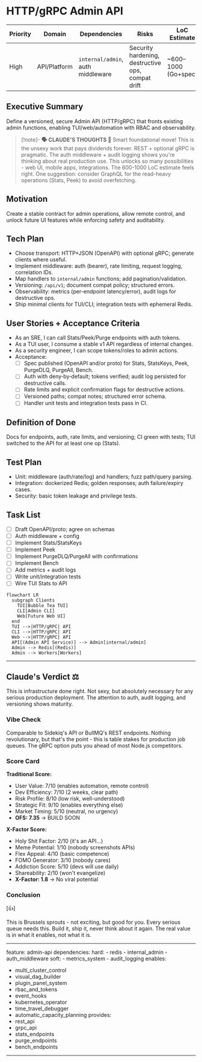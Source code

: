 # HTTP/gRPC Admin API

| Priority | Domain | Dependencies | Risks | LoC Estimate | Complexity | Effort | Impact |
| --- | --- | --- | --- | --- | --- | --- | --- |
| High | API/Platform | `internal/admin`, auth middleware | Security hardening, destructive ops, compat drift | ~600–1000 (Go+spec) | Med‑High (per‑req O(1); Stats O(k)) | 8 (Fib) | High |

## Executive Summary
Define a versioned, secure Admin API (HTTP/gRPC) that fronts existing admin functions, enabling TUI/web/automation with RBAC and observability.

> [!note]- **🗣️ CLAUDE'S THOUGHTS 💭**
> Smart foundational move! This is the unsexy work that pays dividends forever. REST + optional gRPC is pragmatic. The auth middleware + audit logging shows you're thinking about real production use. This unlocks so many possibilities - web UI, mobile apps, integrations. The 600-1000 LoC estimate feels right. One suggestion: consider GraphQL for the read-heavy operations (Stats, Peek) to avoid overfetching.

## Motivation
Create a stable contract for admin operations, allow remote control, and unlock future UI features while enforcing safety and auditability.

## Tech Plan
- Choose transport: HTTP+JSON (OpenAPI) with optional gRPC; generate clients where useful.
- Implement middleware: auth (bearer), rate limiting, request logging, correlation IDs.
- Map handlers to `internal/admin` functions; add pagination/validation.
- Versioning: `/api/v1`; document compat policy; structured errors.
- Observability: metrics (per-endpoint latency/error), audit logs for destructive ops.
- Ship minimal clients for TUI/CLI; integration tests with ephemeral Redis.

## User Stories + Acceptance Criteria
- As an SRE, I can call Stats/Peek/Purge endpoints with auth tokens.
- As a TUI user, I consume a stable v1 API regardless of internal changes.
- As a security engineer, I can scope tokens/roles to admin actions.
- Acceptance:
  - [ ] Spec published (OpenAPI and/or proto) for Stats, StatsKeys, Peek, PurgeDLQ, PurgeAll, Bench.
  - [ ] Auth with deny‑by‑default; tokens verified; audit log persisted for destructive calls.
  - [ ] Rate limits and explicit confirmation flags for destructive actions.
  - [ ] Versioned paths; compat notes; structured error schema.
  - [ ] Handler unit tests and integration tests pass in CI.

## Definition of Done
Docs for endpoints, auth, rate limits, and versioning; CI green with tests; TUI switched to the API for at least one op (Stats).

## Test Plan
- Unit: middleware (auth/rate/log) and handlers; fuzz path/query parsing.
- Integration: dockerized Redis; golden responses; auth failure/expiry cases.
- Security: basic token leakage and privilege tests.

## Task List
- [ ] Draft OpenAPI/proto; agree on schemas
- [ ] Auth middleware + config
- [ ] Implement Stats/StatsKeys
- [ ] Implement Peek
- [ ] Implement PurgeDLQ/PurgeAll with confirmations
- [ ] Implement Bench
- [ ] Add metrics + audit logs
- [ ] Write unit/integration tests
- [ ] Wire TUI Stats to API

```mermaid
flowchart LR
  subgraph Clients
    TUI[Bubble Tea TUI]
    CLI[Admin CLI]
    Web[Future Web UI]
  end
  TUI -->|HTTP/gRPC| API
  CLI -->|HTTP/gRPC| API
  Web -->|HTTP/gRPC| API
  API[(Admin API Service)] --> Admin[internal/admin]
  Admin --> Redis[(Redis)]
  Admin --> Workers[Workers]
```

---

## Claude's Verdict ⚖️

This is infrastructure done right. Not sexy, but absolutely necessary for any serious production deployment. The attention to auth, audit logging, and versioning shows maturity.

### Vibe Check

Comparable to Sidekiq's API or BullMQ's REST endpoints. Nothing revolutionary, but that's the point - this is table stakes for production job queues. The gRPC option puts you ahead of most Node.js competitors.

### Score Card

**Traditional Score:**
- User Value: 7/10 (enables automation, remote control)
- Dev Efficiency: 7/10 (2 weeks, clear path)
- Risk Profile: 8/10 (low risk, well-understood)
- Strategic Fit: 9/10 (enables everything else)
- Market Timing: 5/10 (neutral, no urgency)
- **OFS: 7.35** → BUILD SOON

**X-Factor Score:**
- Holy Shit Factor: 2/10 (it's an API...)
- Meme Potential: 1/10 (nobody screenshots APIs)
- Flex Appeal: 4/10 (basic competence)
- FOMO Generator: 3/10 (nobody cares)
- Addiction Score: 5/10 (devs will use daily)
- Shareability: 2/10 (won't evangelize)
- **X-Factor: 1.8** → No viral potential

### Conclusion

[👍]

This is Brussels sprouts - not exciting, but good for you. Every serious queue needs this. Build it, ship it, never think about it again. The real value is in what it enables, not what it is.


---
feature: admin-api
dependencies:
  hard:
    - redis
    - internal_admin
    - auth_middleware
  soft:
    - metrics_system
    - audit_logging
enables:
  - multi_cluster_control
  - visual_dag_builder
  - plugin_panel_system
  - rbac_and_tokens
  - event_hooks
  - kubernetes_operator
  - time_travel_debugger
  - automatic_capacity_planning
provides:
  - rest_api
  - grpc_api
  - stats_endpoints
  - purge_endpoints
  - bench_endpoints
---